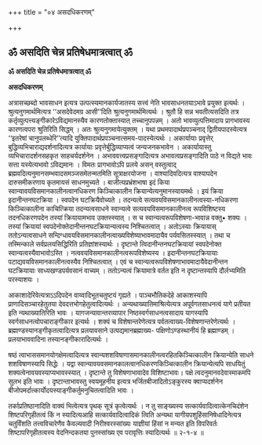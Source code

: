 +++
title = "०४ असदधिकरणम्"

+++


## ॐ असदिति चेन्न प्रतिषेधमात्रत्वात् ॐ

**ॐ असदिति चेन्न प्रतिषेधमात्रत्वात् ॐ**

**असदधिकरणम्**

अत्रासच्छब्दो भावसाधन इत्यत्र उत्पत्स्यमानकार्यजातस्य सत्त्वं नेति भावसाधनतयाऽभावे प्रयुक्त इत्यर्थः । श्रुत्यनुगमार्थमित्यत्र ‘‘असदेवेदमग्र आसी’’दिति श्रुत्यनुगमार्थमित्यर्थः । श्रुतौ हि सन्न भवतीत्यसदिति तत्र कर्तृव्युत्पत्त्यङ्गीकारेऽविद्यमानस्यैव कारणतोक्तास्यात् तच्चानुपपन्नम् । अतो भावव्युत्पत्तिमादाय प्रागभावस्य कारणत्वपरा श्रुतिरिति सिद्धम् । अतः श्रुत्यनुगमायेत्युक्तम् । यथा प्रथमपादार्थप्रपञ्चनाद् द्वितीयपादस्येत्यत्र ‘‘इतरेषां चानुपलब्धेरि’’त्यादि युक्तिपादार्थप्रपञ्चनात्समय-पादस्येत्यर्थः । अकार्यायाः प्रवृत्तेर् बुद्धिव्यभिचाराद्यदर्शनादित्यत्र कार्यायाः प्रवृत्तेर्बुद्धिव्याप्यत्वं जन्यजनकभावेन । अकार्यायास्तु व्यभिचारादर्शनसहकृत साहचर्यदर्शनेन । अभाववत्त्वप्रसङ्गादित्यत्र अभावत्वप्रसङ्गादिति पाठे न विद्यते भावः सत्ता यस्येत्यभावो ऽविद्यमानः । विमतः प्रागभावोऽपि प्रलये असन् वस्तुत्वाद् ब्रह्मवदित्यनुमानसम्भवादसमञ्जसमेतन्मतमिति सूत्राक्षरयोजना । वाश्यादिवदित्यत्र वाश्यापदेन दारुसमीकरणाय कृतमायसं साधनमुच्यते । बाजीत्यप्रभ्रंशभाषा इदं किया स्वान्यावयविसमानकालीनत्वानधिकरण किञ्चित्कालीन क्रियान्येत्यनुमानस्यायमर्थः । इयं क्रिया इदानीन्तनघटक्रिया । स्वपदेन घटक्रियैवोच्यते । तदन्यत्वे सत्यवयविसमानकालीनत्वस्या-नधिकरणा किञ्चित्कालीना काचित्क्रिया तदन्यत्वसाधने स्वान्यत्वे सत्यवयविसमानकालीनत्व रूपविशिष्टस्य तदनधिकरणपदेन तस्यां क्रियायामभाव उक्तस्स्यात् । स च स्वान्यत्वरूपविशेषणा-भावान्न वक्तु• शक्यः । तस्यां क्रियायां स्वपदेनोक्तेदानीन्तनघटक्रियान्यत्वस्य निश्चितत्वात् । अतोऽस्याः क्रियायास् ततोऽन्यत्वसाधने सन्दिग्धावयविसमानकालीनत्वाख्यविशेष्याभावमादायैव पर्यवसितस्स्यात् । तथा च तस्मिन्काले सर्वप्रलयसिद्धिरिति प्रतिज्ञांशस्यार्थः । दृष्टान्ते त्विदानीन्तनघटक्रियायां स्वपदेनोक्त स्वान्यत्वस्यैवाभावोऽस्ति । नत्ववयविसमानकालीनत्वरूपविशेष्यस्य । इदानीन्तनघटक्रियायाः पटाद्यवयविसमानकालीनत्वस्यैव निश्चितत्वात् । एवं च स्वान्यत्वरूपविशेषणाभावमादायैवेदानीन्तन घटक्रियायाः साध्यखण्डपर्यवसानं वाच्यम् । ततोऽन्यत्वं क्रियामात्रे वर्तत इति न दृष्टान्तस्यापि दौर्लभ्यमिति परस्याशयः ।

आकाशादेरिवेत्यत्राऽऽदिपदेन वाय्वादिभूतचतुष्टयं गृह्यते । पाञ्चभौतिकदेहे आकाशस्यापि प्राणादिसञ्चारहेतुतया देवदत्तभोगहेतुत्वादित्यर्थः । अन्यथाख्यातिमाश्रित्येत्यत्र अपूर्वगतसाधनत्वं यागे प्रतीयत इति न्यथाख्यातिरिति भावः । यागजन्यावान्तरव्यापार निष्ठस्वर्गसाधनत्वसादाय यागस्यापि स्वर्गसाधनत्वोपचाराङ्गीकार इत्यर्थः । शक्यं च विशेषान्तरेणेत्यत्र पर्वतत्वाख्य-विशेषणान्तरेणेत्यर्थः । ब्रह्माण्डस्यानङ्गीकृतत्वादित्यत्र प्रलयावसाने उत्पद्यमानब्रह्माख्य- पक्षिणोऽण्डस्थानीयं हि ब्रह्माण्डम् । प्रलयाभाववादिना तस्यानङ्गीकारादित्यर्थः ।

षष्ठं त्वाभाससमानयोगक्षेमत्वादित्यत्र स्वान्यशशविषाणासमानकालीनत्वरहितकिञ्चित्कालीन क्रियान्येति साधने शशविषाणस्यापि सिद्धेः । यद्वा स्वान्यावयवसमानकालत्वानधिकरणकिञ्चित्कालीन क्रियान्येत्यपि साधयितुं शक्यत्वेनावयवस्याप्यभावस्स्यात् । दृष्टान्ते तु विशेषणाभावादेव विशिष्टाभावः। पक्षे त्वदनुमानवदेवास्माकमपि सुलभ इति भावः । दृष्टान्ताभावस्तु स्वयमूहनीय इत्यत्र भर्जितबीजादितोऽङ्कुरस्य क्वाप्यदर्शनेन बीजोपमर्दात्कार्योदयस्याङ्गीकर्तुमनुचितत्वादिति भावः ।

तर्काप्रतिष्ठानादिति वाक्यं भित्वेत्यत्र पृथक् सूत्रं कृत्वेत्यर्थः । न तु साङ्ख्यस्य सत्कार्यवादित्वात्केनचिदंशेन शिष्टपरिगृहीतत्वं किं न स्यादित्यआहि सत्कार्यवादित्वादिकं त्विति अन्यथा यागीयपशुहिंसानिषेधादिनेत्यत्र चतुर्विंशति तत्त्वविचारेणैव कैवल्यवादी निरीश्वरस्सांख्यः याज्ञीयां हिंसां न मन्यत इति विपरिवर्तः शिष्टापरिगृहीतत्वस्य वेदनिन्दकतया पुनस्सांख्य एव परावृत्तिः स्यादित्यर्थः ॥ २-१-४ ॥





